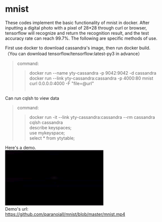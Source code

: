 # mnist
These codes implement the basic functionality of mnist in docker. After inputting a digital photo with a pixel of 28*28 through curl or browser, tensorflow will recognize and return the recognition result, and the test accuracy rate can reach 99.7%.
The following are specific methods of use.<br>

First use docker to download cassandra's image, then run docker build.（You can download tensorflow/tensorflow:latest-py3 in advance）<br>
>command:<br>
>>docker run --name yty-cassandra -p 9042:9042 -d cassandra<br>
>>docker run --link yty-cassandra:cassandra -p 4000:80 mnist<br>
>>curl 0.0.0.0:4000 -F "file=@url"<br><br>

Can run cqlsh to view data<br>
>command:<br>
>>docker run -it --link yty-cassandra:cassandra --rm cassandra cqlsh cassandra<br>
>>describe keyspaces;<br>
>>use mykeyspace;<br>
>>select * from ytytable;<br>

Here's a demo.<br>
<img width="320" height="180" src="https://github.com/paranoiall/mnist/blob/master/demo.gif"/><br>
Demo's url:<br>
https://github.com/paranoiall/mnist/blob/master/mnist.mp4<br>
